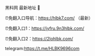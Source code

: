 黑料网 最新地址 👋

⏰免翻入口导航：https://hlbk7.com/ （最新）

⏰免翻入口1：https://jyfru.9n3hlbk.com/

⏰免翻入口2：https://2lohlbk.com/

telegram:https://t.me/HLBK9696com
